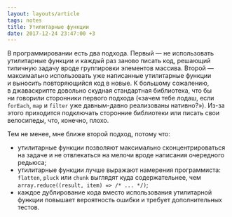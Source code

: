 ```yaml
---
layout: layouts/article
tags: notes
title: Утилитарные функции
date: 2017-12-24 23:47:00 +3
---
```

В программировании есть два подхода. Первый — не использовать утилитарные функции и каждый раз заново писать код, решающий типичную задачу вроде группировки элементов массива. Второй — максимально использовать уже написанные утилитарные функции и выносить повторяющийся код в новые. К большому сожалению, в джаваскрипте довольно скудная стандартная библиотека, что бы ни говорили сторонники первого подхода («зачем тебе лодаш, если `forEach`, `map` и `filter` уже <span class="nobr">давным-давно</span> реализованы нативно?»). <span class="nobr">Из-за</span> этого приходится подключать сторонние библиотеки или писать свои велосипеды, что, конечно, плохо.

Тем не менее, мне ближе второй подход, потому что:

* утилитарные функции позволяют максимально сконцентрироваться на задаче и не отвлекаться на мелочи вроде написания очередного редьюса;
* утилитарные функции лучше выражают намерения программиста: `flatten`, `pluck` или `chunk` выглядят куда содержательнее, чем `array.reduce((result, item) => /* ... */)`;
* каждое дублирование кода вместо использования утилитарной функции повышает вероятность ошибки и требует дополнительных тестов.
